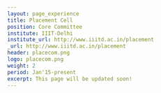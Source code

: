 ```yaml
---
layout: page_experience
title: Placement Cell
position: Core Committee
institute: IIIT-Delhi
institute_url: http://www.iiitd.ac.in/placement
_url: http://www.iiitd.ac.in/placement
header: placecom.png
logo: placecom.png
weight: 2
period: Jan'15-present
excerpt: This page will be updated soon!
---
```

